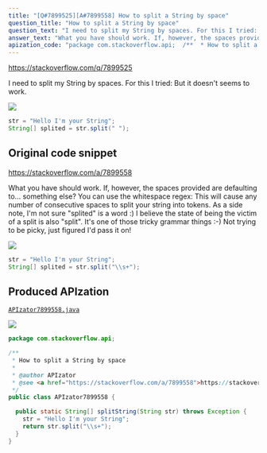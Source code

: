 ```yaml
---
title: "[Q#7899525][A#7899558] How to split a String by space"
question_title: "How to split a String by space"
question_text: "I need to split my String by spaces. For this I tried: But it doesn't seems to work."
answer_text: "What you have should work. If, however, the spaces provided are defaulting to... something else? You can use the whitespace regex: This will cause any number of consecutive spaces to split your string into tokens. As a side note, I'm not sure \"splited\" is a word :) I believe the state of being the victim of a split is also \"split\". It's one of those tricky grammar things :-) Not trying to be picky, just figured I'd pass it on!"
apization_code: "package com.stackoverflow.api;  /**  * How to split a String by space  *  * @author APIzator  * @see <a href=\"https://stackoverflow.com/a/7899558\">https://stackoverflow.com/a/7899558</a>  */ public class APIzator7899558 {    public static String[] splitString(String str) throws Exception {     str = \"Hello I'm your String\";     return str.split(\"\\\\s+\");   } }"
---
```


https://stackoverflow.com/q/7899525

I need to split my String by spaces.
For this I tried:
But it doesn&#x27;t seems to work.


<div class="code-logo"><img src="/stackoverflow.png" /></div>

```java
str = "Hello I'm your String";
String[] splited = str.split(" ");
```


## Original code snippet

https://stackoverflow.com/a/7899558

What you have should work. If, however, the spaces provided are defaulting to... something else? You can use the whitespace regex:
This will cause any number of consecutive spaces to split your string into tokens.
As a side note, I&#x27;m not sure &quot;splited&quot; is a word :) I believe the state of being the victim of a split is also &quot;split&quot;. It&#x27;s one of those tricky grammar things :-) Not trying to be picky, just figured I&#x27;d pass it on!

<div class="code-logo"><img src="/stackoverflow.png" /></div>

```java
str = "Hello I'm your String";
String[] splited = str.split("\\s+");
```

## Produced APIzation

[`APIzator7899558.java`](https://github.com/pasqualesalza/apization/raw/main/data/search/APIzator7899558.java)

<div class="code-logo"><img src="/apizator.png" /></div>

```java
package com.stackoverflow.api;

/**
 * How to split a String by space
 *
 * @author APIzator
 * @see <a href="https://stackoverflow.com/a/7899558">https://stackoverflow.com/a/7899558</a>
 */
public class APIzator7899558 {

  public static String[] splitString(String str) throws Exception {
    str = "Hello I'm your String";
    return str.split("\\s+");
  }
}

```